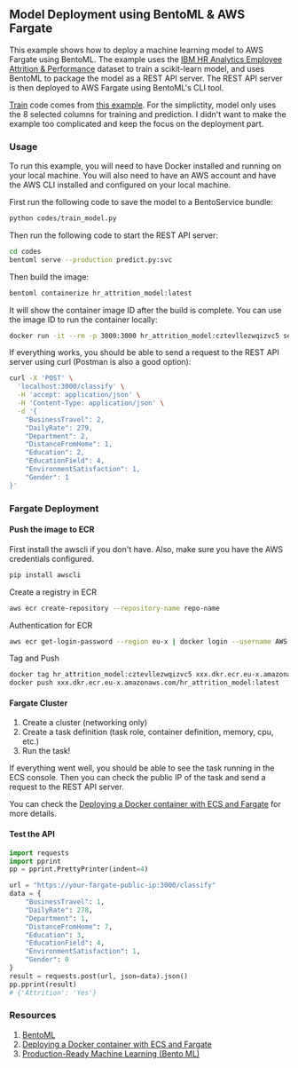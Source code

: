 ## Model Deployment using BentoML & AWS Fargate

This example shows how to deploy a machine learning model to AWS Fargate using BentoML. The example uses the [IBM HR Analytics Employee Attrition & Performance](https://www.kaggle.com/pavansubhasht/ibm-hr-analytics-attrition-dataset) dataset to train a scikit-learn model, and uses BentoML to package the model as a REST API server. The REST API server is then deployed to AWS Fargate using BentoML's CLI tool.

[Train](codes/train_model.py) code comes from [this example](https://github.com/silverstone1903/mlops/blob/master/CML/train_model.py). For the simplictity, model only uses the 8 selected columns for training and prediction. I didn't want to make the example too complicated and keep the focus on the deployment part.

### Usage

To run this example, you will need to have Docker installed and running on your local machine. You will also need to have an AWS account and have the AWS CLI installed and configured on your local machine.

First run the following code to save the model to a BentoService bundle:

```bash
python codes/train_model.py
```

Then run the following code to start the REST API server:

```bash
cd codes
bentoml serve --production predict.py:svc
```

Then build the image:

```bash
bentoml containerize hr_attrition_model:latest
```

It will show the container image ID after the build is complete. You can use the image ID to run the container locally:

```bash
docker run -it --rm -p 3000:3000 hr_attrition_model:cztevllezwqizvc5 serve --production
``` 

If everything works, you should be able to send a request to the REST API server using curl (Postman is also a good option):

```bash
curl -X 'POST' \
  'localhost:3000/classify' \
  -H 'accept: application/json' \
  -H 'Content-Type: application/json' \
  -d '{
    "BusinessTravel": 2,
    "DailyRate": 279,
    "Department": 2,
    "DistanceFromHome": 1,
    "Education": 2,
    "EducationField": 4,
    "EnvironmentSatisfaction": 1,
    "Gender": 1
}'
```	

### Fargate Deployment

#### Push the image to ECR

First install the awscli if you don't have. Also, make sure you have the AWS credentials configured.

```bash	
pip install awscli
```

Create a registry in ECR
```bash	
aws ecr create-repository --repository-name repo-name
```

Authentication for ECR

```bash	
aws ecr get-login-password --region eu-x | docker login --username AWS --password-stdin xxx.dkr.ecr.eu-x.amazonaws.com
```

Tag and Push
```bash
docker tag hr_attrition_model:cztevllezwqizvc5 xxx.dkr.ecr.eu-x.amazonaws.com/hr_attrition_model:latest 
docker push xxx.dkr.ecr.eu-x.amazonaws.com/hr_attrition_model:latest 
``` 

#### Fargate Cluster
1. Create a cluster (networking only)
2. Create a task definition (task role, container definition, memory, cpu, etc.)
3. Run the task!

If everything went well, you should be able to see the task running in the ECS console. Then you can check the public IP of the task and send a request to the REST API server.

You can check the [Deploying a Docker container with ECS and Fargate](https://towardsdatascience.com/deploying-a-docker-container-with-ecs-and-fargate-7b0cbc9cd608) for more details.

#### Test the API

```python
import requests
import pprint
pp = pprint.PrettyPrinter(indent=4)

url = "https://your-fargate-public-ip:3000/classify"
data = {
    "BusinessTravel": 1,
    "DailyRate": 278,
    "Department": 1,
    "DistanceFromHome": 7,
    "Education": 3,
    "EducationField": 4,
    "EnvironmentSatisfaction": 1,
    "Gender": 0
}
result = requests.post(url, json=data).json()
pp.pprint(result)
# {'Attrition': 'Yes'}
```

### Resources
1. [BentoML](https://docs.bentoml.org/en/latest/concepts/model.html)
2. [Deploying a Docker container with ECS and Fargate](https://towardsdatascience.com/deploying-a-docker-container-with-ecs-and-fargate-7b0cbc9cd608)
3. [Production-Ready Machine Learning (Bento ML)](https://github.com/alexeygrigorev/mlbookcamp-code/blob/master/course-zoomcamp/07-bentoml-production/06-production-deployment.md)